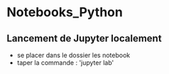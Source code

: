 # Notebooks_Python

## Lancement de Jupyter localement

* se placer dans le dossier les notebook
* taper la commande : 'jupyter lab'